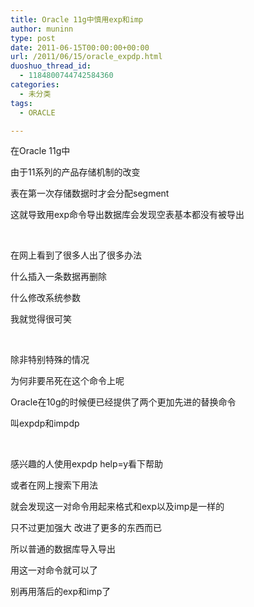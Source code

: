 ```yaml
---
title: Oracle 11g中慎用exp和imp
author: muninn
type: post
date: 2011-06-15T00:00:00+00:00
url: /2011/06/15/oracle_expdp.html
duoshuo_thread_id:
  - 1184800744742584360
categories:
  - 未分类
tags:
  - ORACLE

---
```

在Oracle 11g中

由于11系列的产品存储机制的改变

表在第一次存储数据时才会分配segment

这就导致用exp命令导出数据库会发现空表基本都没有被导出

&#160;

在网上看到了很多人出了很多办法

什么插入一条数据再删除

什么修改系统参数

我就觉得很可笑

&#160;

除非特别特殊的情况

为何非要吊死在这个命令上呢

Oracle在10g的时候便已经提供了两个更加先进的替换命令

叫expdp和impdp

&#160;

感兴趣的人使用expdp help=y看下帮助

或者在网上搜索下用法

就会发现这一对命令用起来格式和exp以及imp是一样的

只不过更加强大 改进了更多的东西而已

所以普通的数据库导入导出

用这一对命令就可以了

别再用落后的exp和imp了
